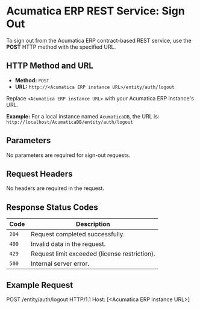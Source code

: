 # Acumatica ERP REST Service: Sign Out

To sign out from the Acumatica ERP contract-based REST service, use the **POST** HTTP method with the specified URL.

## HTTP Method and URL

- **Method:** `POST`
- **URL:** `http://<Acumatica ERP instance URL>/entity/auth/logout`

Replace `<Acumatica ERP instance URL>` with your Acumatica ERP instance's URL.

**Example:**
For a local instance named `AcumaticaDB`, the URL is: `http://localhost/AcumaticaDB/entity/auth/logout`

## Parameters

No parameters are required for sign-out requests.

## Request Headers

No headers are required in the request.

## Response Status Codes

| Code | Description |
|---|---|
| `204` | Request completed successfully. |
| `400` | Invalid data in the request. |
| `429` | Request limit exceeded (license restriction). |
| `500` | Internal server error. |

## Example Request

POST /entity/auth/logout HTTP/1.1
Host: [\<Acumatica ERP instance URL\>]
